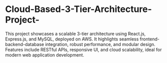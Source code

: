 # Cloud-Based-3-Tier-Architecture-Project-
This project showcases a scalable 3-tier architecture using React.js, Express.js, and MySQL, deployed on AWS. It highlights seamless frontend-backend-database integration, robust performance, and modular design. Features include RESTful APIs, responsive UI, and cloud scalability, ideal for modern web application development.
